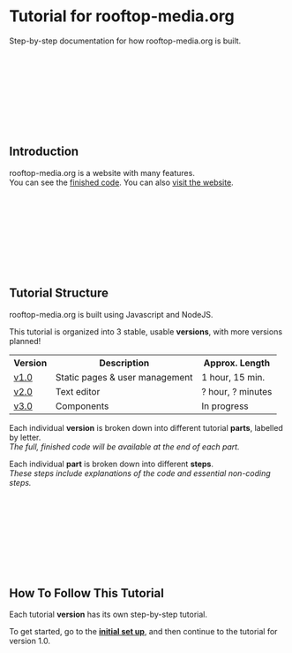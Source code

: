 # Tutorial for rooftop-media.org
Step-by-step documentation for how rooftop-media.org is built. 

<br/><br/><br/><br/><br/><br/><br/><br/>



##  Introduction

rooftop-media.org is a website with many features.  
You can see the [finished code](https://github.com/rooftop-media/rooftop-media.org).
You can also [visit the website](https://rooftop-media.org).

<br/><br/><br/><br/><br/><br/><br/><br/>



##  Tutorial Structure

rooftop-media.org is built using Javascript and NodeJS. 

This tutorial is organized into 3 stable, usable **versions**, with more versions planned!    

<table>
 <tr>
  <th>Version</th>
  <th>Description</th>
  <th>Approx. Length</th>
 </tr>
 <tr>
  <td>
   <a href="https://github.com/rooftop-media/rooftop-media.org-tutorial/blob/main/version1.0/tutorial.md">v1.0</a>
  </td>
  <td>Static pages & user management</td>
  <td>1 hour, 15 min.</td>
 </tr>
 <tr>
  <td>
   <a href="https://github.com/rooftop-media/rooftop-media.org-tutorial/blob/main/version2.0/tutorial.md">v2.0</a>
  </td>
  <td>Text editor</td>
  <td>? hour, ? minutes</td>
 </tr>
 <tr>
  <td>
   <a href="https://github.com/rooftop-media/rooftop-media.org-tutorial/blob/main/version3.0/tutorial.md">v3.0</a>
  </td>
  <td>Components</td>
  <td>In progress</td>
 </tr>
</table>

<!--| 3.0       | File mgmt                                                        | in progress |

| 3.0       | Email client                                                            | todo        |
| 4.0       | [LMS](https://en.wikipedia.org/wiki/Learning_management_system)             | todo        |
| 5.0       | vector editor                                                               | todo        |
| 6.0       | personal life manager                                                       | todo        |-->
<!-- Ideas for personal life manager: 
 1. Record food input
 2. Record vitals, output, etc
 3. Daily journal - record day's actions, experiences, feelings
 4. Goal descriptions and scheduling
 5. Life rules and policies
 6. Mood management (super-ego ego management, ig)
-->


Each individual **version** is broken down into different tutorial **parts**, labelled by letter.  
*The full, finished code will be available at the end of each part.*  

Each individual **part** is broken down into different **steps**.   
*These steps include explanations of the code and essential non-coding steps.*

<br/><br/><br/><br/><br/><br/><br/><br/>



##  How To Follow This Tutorial

Each tutorial **version** has its own step-by-step tutorial.

To get started, go to the [**initial set up**](https://github.com/rooftop-media/rooftop-media.org-tutorial/blob/main/setup.md), and then continue to the tutorial for version 1.0.

<!--- What if I added "first principles", or similar, here?  --->

<br/><br/><br/><br/><br/><br/><br/><br/>




